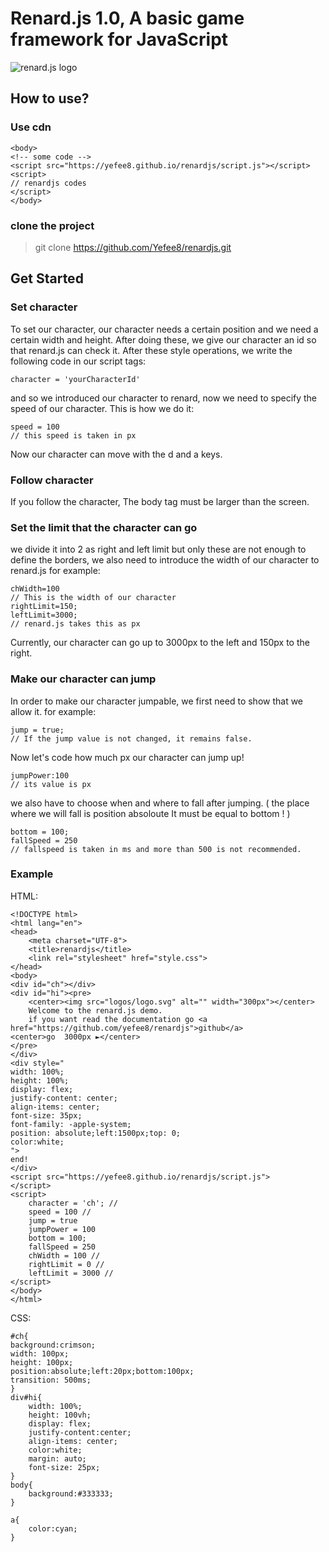 # Renard.js 1.0, A basic game framework for JavaScript 
![renard.js logo](https://raw.githubusercontent.com/Yefee8/renardjs/9cb3f8ed4b3acff7c2c99937c81e2fe0cb68a856/logos/logo.svg)

## How to use?
### Use cdn
```
<body>
<!-- some code -->
<script src="https://yefee8.github.io/renardjs/script.js"></script>
<script>
// renardjs codes
</script>
</body>
```
### clone the project
> git clone https://github.com/Yefee8/renardjs.git

## Get Started

### Set character
To set our character, our character needs a certain position and we need a certain width and height.
After doing these, we give our character an id so that renard.js can check it.
After these style operations, we write the following code in our script tags:
```
character = 'yourCharacterId'
```
and so we introduced our character to renard, now we need to specify the speed of our character.
This is how we do it:
```
speed = 100
// this speed is taken in px
```
Now our character can move with the d and a keys.
### Follow character
If you follow the character, The body tag must be larger than the screen. 

### Set the limit that the character can go
we divide it into 2 as right and left limit 
but
only these are not enough to define the borders, we also need to introduce the width of our character to renard.js
for example:
```
chWidth=100
// This is the width of our character
rightLimit=150;
leftLimit=3000;
// renard.js takes this as px
```
Currently, our character can go up to 3000px to the left and 150px to the right.

### Make our character can jump
In order to make our character jumpable, we first need to show that we allow it.
for example:
```
jump = true;
// If the jump value is not changed, it remains false.
```
Now let's code how much px our character can jump up!
```
jumpPower:100
// its value is px
```
we also have to choose when and where to fall after jumping.
( the place where we will fall is position absoloute
It must be equal to bottom ! )
```
bottom = 100;
fallSpeed = 250
// fallspeed is taken in ms and more than 500 is not recommended.
```

### Example
HTML:
```
<!DOCTYPE html>
<html lang="en">
<head>
    <meta charset="UTF-8">
    <title>renardjs</title>
    <link rel="stylesheet" href="style.css">
</head>
<body>
<div id="ch"></div>
<div id="hi"><pre>
    <center><img src="logos/logo.svg" alt="" width="300px"></center>
    Welcome to the renard.js demo.
    if you want read the documentation go <a href="https://github.com/yefee8/renardjs">github</a>
<center>go  3000px ►</center>
</pre>
</div>
<div style="
width: 100%;
height: 100%;
display: flex;
justify-content: center;
align-items: center;
font-size: 35px;
font-family: -apple-system;
position: absolute;left:1500px;top: 0;
color:white;
">
end!
</div>
<script src="https://yefee8.github.io/renardjs/script.js">
</script>
<script>
    character = 'ch'; //
    speed = 100 //
    jump = true
    jumpPower = 100
    bottom = 100;
    fallSpeed = 250
    chWidth = 100 //
    rightLimit = 0 //
    leftLimit = 3000 //
</script>
</body>
</html>
```
CSS:
```
#ch{
background:crimson;
width: 100px;
height: 100px;
position:absolute;left:20px;bottom:100px;
transition: 500ms;
}
div#hi{
    width: 100%;
    height: 100vh;
    display: flex;
    justify-content:center;
    align-items: center;
    color:white;
    margin: auto;
    font-size: 25px;
}
body{
    background:#333333;
}

a{
    color:cyan;
}
```
